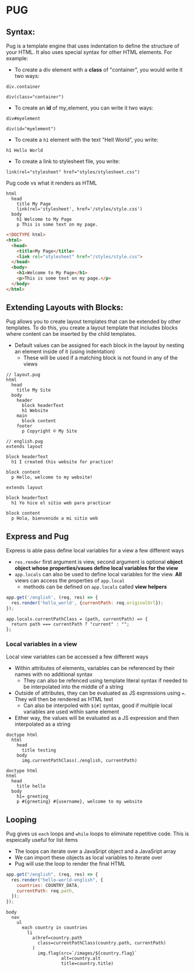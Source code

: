 # PUG
## Syntax:
Pug is a template engine that uses indentation to define the structure of your HTML. It also uses special syntax for other HTML elements. For example:
- To create a div element with a **class** of "container", you would write it two ways:
```pug
div.container
```
```pug
div(class="container")
```

- To create an **id** of my_element, you can write it two ways:
```pug
div#myelement
```
```pug
div(id="myelement")
```
- To create a `h1` element with the text "Hell World", you write:
```pug
h1 Hello World
```

- To create a link to stylesheet file, you write:
```pug
link(rel="stylesheet" href="styles/stylesheet.css")
```

Pug code vs what it renders as HTML
```pug
html
  head
    title My Page
    link(rel='stylesheet', href='/styles/style.css')
  body
    h1 Welcome to My Page
    p This is some text on my page.
```
```html
<!DOCTYPE html>
<html>
  <head>
    <title>My Page</title>
    <link rel="stylesheet" href="/styles/style.css">
  </head>
  <body>
    <h1>Welcome to My Page</h1>
    <p>This is some text on my page.</p>
  </body>
</html>
```

## Extending Layouts with Blocks:

Pug allows you to create layout templates that can be extended by other templates. To do this, you create a layout template that includes blocks where content can be inserted by the child templates.
- Default values can be assigned for each block in the layout by nesting an element inside of it (using indentation)
  - These will be used if a matching block is not found in any of the views
```pug
// layout.pug
html
  head
    title My Site
  body
    header
      block headerText
      h1 Website
    main
      block content
    footer
      p Copyright © My Site
```
```pug
// english.pug
extends layout

block headerText
  h1 I created this website for practice!

block content
  p Hello, welcome to my website!
```
```spanish.pug
extends layout

block headerText
  h1 Yo hice el sitio web para practicar

block content
  p Hola, bienvenido a mi sitio web
```

## Express and Pug ##
Express is able pass define local variables for a view a few different ways
- `res.render` first argument is view, second argument is optional **object object whose properties/vaues define local variables for the view**
- `app.locals` can also be used to define local variables for the view. **All** views can access the properties of `app.local`
  - methods can be defined on `app.locals` called **view helpers**

```javascript
app.get('/english', (req, res) => {
  res.render('hello_world', {currentPath: req.originalUrl});
});
```
```
app.locals.currentPathClass = (path, currentPath) => {
  return path === currentPath ? "current" : "";
};
```
### Local variables in a view
Local view variables can be accessed a few different ways
- Within attributes of elements, variables can be referenced by their names with no additional syntax
  - They can also be refenced using template literal syntax if needed to be interpolated into the middle of a string
- Outside of attributes, they can be evaluated as JS expressions using `=`. They will then be rendered as HTML text
  - Can also be interpoled with `${#]` syntax, good if multiple local variables are used within same element
- Either way, the values will be evaluated as a JS expression and then interpolated as a string
```pug
doctype html
  html
    head
      title testing
    body
      img.currentPathClass(./english, currentPath)
```
```pug
doctype html
html
  head
    title hello
  body
    h1= greeting
    p #{greeting} #{username}, welcome to my website

```
## Looping
Pug gives us `each` loops and `while` loops to eliminate repetitive code. This is espeically useful for list items
- The loops can iterate over a JavaSript object and a JavaSript array
- We can import these objects as local variables to iterate over
- Pug will use the loop to render the final HTML 
```javascript
app.get("/english", (req, res) => {
  res.render("hello-world-english", {
    countries: COUNTRY_DATA,
    currentPath: req.path,
  });
});
```
```pug
body
  nav
    ul
      each country in countries
        li
          a(href=country.path
            class=currentPathClass(country.path, currentPath)
          )
            img.flag(src=`/images/${country.flag}`
                     alt=country.alt
                     title=country.title)
```
